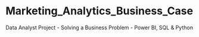 # Marketing_Analytics_Business_Case
Data Analyst Project - Solving a Business Problem - Power BI, SQL &amp; Python
